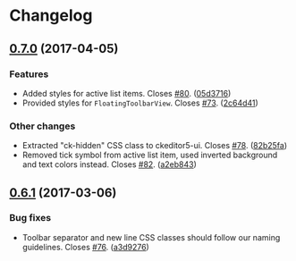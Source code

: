 Changelog
=========

## [0.7.0](https://github.com/ckeditor/ckeditor5-theme/compare/v0.6.1...v0.7.0) (2017-04-05)

### Features

* Added styles for active list items. Closes [#80](https://github.com/ckeditor/ckeditor5-theme/issues/80). ([05d3716](https://github.com/ckeditor/ckeditor5-theme/commit/05d3716))
* Provided styles for `FloatingToolbarView`. Closes [#73](https://github.com/ckeditor/ckeditor5-theme/issues/73). ([2c64d41](https://github.com/ckeditor/ckeditor5-theme/commit/2c64d41))

### Other changes

* Extracted "ck-hidden" CSS class to ckeditor5-ui. Closes [#78](https://github.com/ckeditor/ckeditor5-theme/issues/78). ([82b25fa](https://github.com/ckeditor/ckeditor5-theme/commit/82b25fa))
* Removed tick symbol from active list item, used inverted background and text colors instead. Closes [#82](https://github.com/ckeditor/ckeditor5-theme/issues/82). ([a2eb843](https://github.com/ckeditor/ckeditor5-theme/commit/a2eb843))


## [0.6.1](https://github.com/ckeditor/ckeditor5-theme/compare/v0.6.0...v0.6.1) (2017-03-06)

### Bug fixes

* Toolbar separator and new line CSS classes should follow our naming guidelines. Closes [#76](https://github.com/ckeditor/ckeditor5/issues/76). ([a3d9276](https://github.com/ckeditor/ckeditor5-theme/commit/a3d9276))
